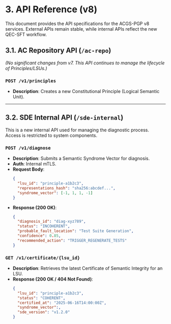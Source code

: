 # 3. API Reference (v8)

This document provides the API specifications for the ACGS-PGP v8 services. External APIs remain stable, while internal APIs reflect the new QEC-SFT workflow.

## 3.1. AC Repository API (`/ac-repo`)

*(No significant changes from v7. This API continues to manage the lifecycle of Principles/LSUs.)*

### `POST /v1/principles`
*   **Description**: Creates a new Constitutional Principle (Logical Semantic Unit).

---

## 3.2. SDE Internal API (`/sde-internal`)

This is a new internal API used for managing the diagnostic process. Access is restricted to system components.

### `POST /v1/diagnose`
*   **Description**: Submits a Semantic Syndrome Vector for diagnosis.
*   **Auth**: Internal mTLS.
*   **Request Body**:
    ```json
    {
      "lsu_id": "principle-a1b2c3",
      "representations_hash": "sha256:abcdef...",
      "syndrome_vector": [-1, 1, 1, -1]
    }
    ```
*   **Response (200 OK)**:
    ```json
    {
      "diagnosis_id": "diag-xyz789",
      "status": "INCOHERENT",
      "probable_fault_location": "Test Suite Generation",
      "confidence": 0.85,
      "recommended_action": "TRIGGER_REGENERATE_TESTS"
    }
    ```

### `GET /v1/certificate/{lsu_id}`
*   **Description**: Retrieves the latest Certificate of Semantic Integrity for an LSU.
*   **Response (200 OK / 404 Not Found)**:
    ```json
    {
      "lsu_id": "principle-a1b2c3",
      "status": "COHERENT",
      "certified_at": "2025-06-16T14:00:00Z",
      "syndrome_vector":,
      "sde_version": "v1.2.0"
    }
    ```
